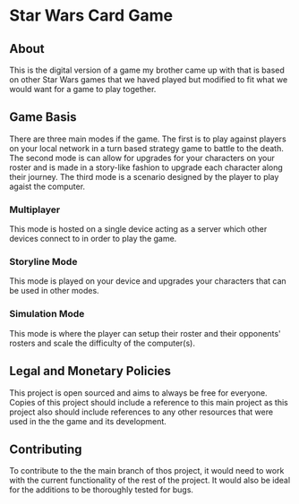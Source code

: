# Star Wars Card Game
## About
This is the digital version of a game my brother came up with that is based on other Star Wars games that we haved played but modified to fit what we would want for a game to play together. 

## Game Basis
There are three main modes if the game. The first is to play against players on your local network in a turn based strategy game to battle to the death. The second mode is can allow for upgrades for your characters on your roster and is made in a story-like fashion to upgrade each character along their journey. The third mode is a scenario designed by the player to play agaist the computer. 

### Multiplayer 
This mode is hosted on a single device acting as a server which other devices connect to in order to play the game. 

### Storyline Mode
This mode is played on your device and upgrades your characters that can be used in other modes. 

### Simulation Mode
This mode is where the player can setup their roster and their opponents' rosters and scale the difficulty of the computer(s). 

## Legal and Monetary Policies
This project is open sourced and aims to always be free for everyone. Copies of this project should include a reference to this main project as this project also should include references to any other resources that were used in the the game and its development. 

## Contributing 
To contribute to the the main branch of thos project, it would need to work with the current functionality of the rest of the project. It would also be ideal for the additions to be thoroughly tested for bugs. 